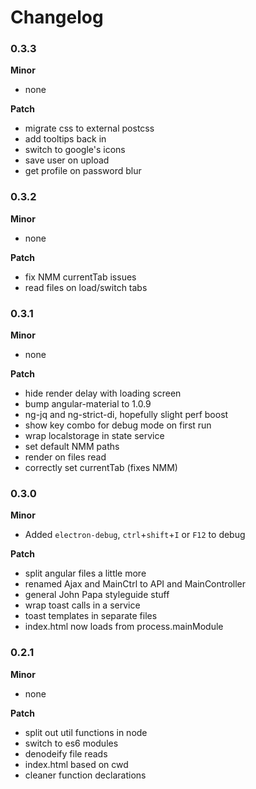 # Changelog

### 0.3.3

**Minor**

- none

**Patch**

- migrate css to external postcss
- add tooltips back in
- switch to google's icons
- save user on upload
- get profile on password blur

### 0.3.2

**Minor**

- none

**Patch**

- fix NMM currentTab issues
- read files on load/switch tabs

### 0.3.1

**Minor**

- none

**Patch**

- hide render delay with loading screen
- bump angular-material to 1.0.9
- ng-jq and ng-strict-di, hopefully slight perf boost
- show key combo for debug mode on first run
- wrap localstorage in state service
- set default NMM paths
- render on files read
- correctly set currentTab (fixes NMM)

### 0.3.0

**Minor**

- Added `electron-debug`, `ctrl`+`shift`+`I` or `F12` to debug

**Patch**

- split angular files a little more
- renamed Ajax and MainCtrl to API and MainController
- general John Papa styleguide stuff
- wrap toast calls in a service
- toast templates in separate files
- index.html now loads from process.mainModule

### 0.2.1

**Minor**

- none

**Patch**

- split out util functions in node
- switch to es6 modules
- denodeify file reads
- index.html based on cwd
- cleaner function declarations
